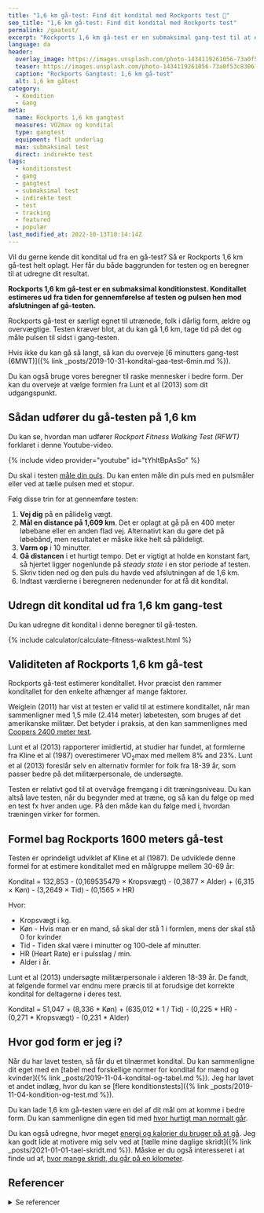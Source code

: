 ```yaml
---
title: "1,6 km gå-test: Find dit kondital med Rockports test 🚶‍"
seo_title: "1,6 km gå-test: Find dit kondital med Rockports test"
permalink: /gaatest/
excerpt: "Rockports 1,6 km gå-test er en submaksimal gang-test til at estimere konditallet ud fra tiden det tager at gennemføre gangtesten. Gå-testen er særligt velegnet for utrænede, folk i dårlig form, ældre og overvægtige."
language: da
header:
  overlay_image: https://images.unsplash.com/photo-1434119261056-73a0f53c8306?ixlib=rb-1.2.1&ixid=eyJhcHBfaWQiOjEyMDd9&auto=format&fit=crop&h=630&w=1200&q=10
  teaser: https://images.unsplash.com/photo-1434119261056-73a0f53c8306?ixlib=rb-1.2.1&ixid=eyJhcHBfaWQiOjEyMDd9&auto=format&fit=crop&h=300&w=400&q=10
  caption: "Rockports Gangtest: 1,6 km gå-test"
  alt: 1,6 km gåtest
category:
  - Kondition
  - Gang
meta:
  name: Rockports 1,6 km gangtest
  measures: VO2max og kondital
  type: gangtest
  equipment: fladt underlag
  max: submaksimal test
  direct: indirekte test
tags:
  - konditionstest
  - gang
  - gangtest
  - submaksimal test
  - indirekte test
  - test
  - tracking
  - featured
  - populær
last_modified_at: 2022-10-13T10:14:14Z
---
```


Vil du gerne kende dit kondital ud fra en gå-test? Så er Rockports 1,6 km gå-test helt oplagt. Her får du både baggrunden for testen og en beregner til at udregne dit resultat.

**Rockports 1,6 km gå-test er en submaksimal konditionstest. Konditallet estimeres ud fra tiden for gennemførelse af testen og pulsen hen mod afslutningen af gå-testen.**

Rockports gå-test er særligt egnet til utrænede, folk i dårlig form, ældre og overvægtige. Testen kræver blot, at du kan gå 1,6 km, tage tid på det og måle pulsen til sidst i gang-testen.

Hvis ikke du kan gå så langt, så kan du overveje [6 minutters gang-test (6MWT)]({% link _posts/2019-10-31-kondital-gaa-test-6min.md %}).

Du kan også bruge vores beregner til raske mennesker i bedre form. Der kan du overveje at vælge formlen fra Lunt et al (2013) som dit udgangspunkt.

## Sådan udfører du gå-testen på 1,6 km

Du kan se, hvordan man udfører _Rockport Fitness Walking Test (RFWT)_ forklaret i denne Youtube-video.

{% include video provider="youtube" id="tYhltBpAsSo" %}

Du skal i testen [måle din puls](/puls/). Du kan enten måle din puls med en pulsmåler eller ved at tælle pulsen med et stopur.

Følg disse trin for at gennemføre testen:

1. **Vej dig** på en pålidelig vægt.
2. **Mål en distance på 1,609 km**. Det er oplagt at gå på en 400 meter løbebane eller en anden flad vej. Alternativt kan du gøre det på løbebånd, men resultatet er måske ikke helt så pålideligt.
3. **Varm op** i 10 minutter.
4. **Gå distancen** i et hurtigt tempo. Det er vigtigt at holde en konstant fart, så hjertet ligger nogenlunde på _steady state_ i en stor periode af testen.
5. Skriv tiden ned og den puls du havde ved afslutningen af de 1,6 km.
6. Indtast værdierne i beregneren nedenunder for at få dit kondital.

## Udregn dit kondital ud fra 1,6 km gang-test

Du kan udregne dit kondital i denne beregner til gå-testen.

{% include calculator/calculate-fitness-walktest.html %}

## Validiteten af Rockports 1,6 km gå-test

Rockports gå-test estimerer konditallet. Hvor præcist den rammer konditallet for den enkelte afhænger af mange faktorer.

Weiglein (2011) har vist at testen er valid til at estimere konditallet, når man sammenligner med 1,5 mile (2.414 meter) løbetesten, som bruges af det amerikanske militær. Det betyder i praksis, at den kan sammenlignes med [Coopers 2400 meter test](/kondital-2400-meter/).

Lunt et al (2013) rapporterer imidlertid, at studier har fundet, at formlerne fra Kline et al (1987) overestimerer VO<sub>2</sub>max med mellem 8% and 23%. Lunt et al (2013) foreslår selv en alternativ formler for folk fra 18-39 år, som passer bedre på det militærpersonale, de undersøgte.

Testen er relativt god til at overvåge fremgang i dit træningsniveau. Du kan altså lave testen, når du begynder med at træne, og så kan du følge op med en test fx hver anden uge. På den måde kan du følge med i, hvordan træningen virker for formen.

## Formel bag Rockports 1600 meters gå-test

Testen er oprindeligt udviklet af Kline et al (1987). De udviklede denne formel for at estimere konditallet med en målgruppe mellem 30-69 år:

Kondital = 132,853 - (0,169535479 × Kropsvægt) - (0,3877 × Alder) + (6,315 × Køn) - (3,2649 × Tid) - (0,1565 × HR)

Hvor:

- Kropsvægt i kg.
- Køn - Hvis man er en mand, så skal der stå 1 i formlen, mens der skal stå 0 for kvinder
- Tid - Tiden skal være i minutter og 100-dele af minutter.
- HR (Heart Rate) er i pulsslag / min.
- Alder i år.

Lunt et al (2013) undersøgte militærpersonale i alderen 18-39 år. De fandt, at følgende formel var endnu mere præcis til at forudsige det korrekte kondital for deltagerne i deres test.

Kondital = 51,047 + (8,336 * Køn) + (635,012 * 1 / Tid) - (0,225 * HR) - (0,271 * Kropsvægt) - (0,231 * Alder)

## Hvor god form er jeg i?

Når du har lavet testen, så får du et tilnærmet kondital. Du kan sammenligne dit eget med en [tabel med forskellige normer for kondital for mænd og kvinder]({% link _posts/2019-11-04-kondital-og-tabel.md %}). Jeg har lavet et andet indlæg, hvor du kan se [flere konditionstests]({% link _posts/2019-11-04-kondition-og-test.md %}).

Du kan lade 1,6 km gå-testen være en del af dit mål om at komme i bedre form. Du kan sammenligne din egen tid med [hvor hurtigt man normalt går](/tid-at-gaa/).

Du kan også udregne, hvor meget [energi og kalorier du bruger på at gå](/forbraending-ved-gaa-gang/). Jeg kan godt lide at motivere mig selv ved at [tælle mine daglige skridt]({% link _posts/2021-01-01-tael-skridt.md %}). Måske er du også interesseret i at finde ud af, [hvor mange skridt, du går på en kilometer](/skridt-pr-km-10000/).

## Referencer

<details markdown="1">
  <summary>Se referencer</summary>

- Kline, G. M., J. P. Porcari, R. Hintermeister, P. S. Freedson, A. Ward, R. F. McCarron, J. Ross, og J. M. Rippe. 1987. “Estimation of VO2max from a One-Mile Track Walk, Gender, Age, and Body Weight”. Medicine and Science in Sports and Exercise 19 (3): 253–59.
- Lunt, Heather, Daniel Roiz De Sa, Julia Roiz De Sa, og Adrian Allsopp. 2013. “Validation of One-Mile Walk Equations for the Estimation of Aerobic Fitness in British Military Personnel under the Age of 40 Years”. Military Medicine 178 (7): 753–59. <https://doi.org/10.7205/MILMED-D-12-00369>.
- Sartor, Francesco, Gianluca Vernillo, Helma M. de Morree, Alberto G. Bonomi, Antonio La Torre, Hans-Peter Kubis, og Arsenio Veicsteinas. 2013. “Estimation of Maximal Oxygen Uptake via Submaximal Exercise Testing in Sports, Clinical, and Home Settings”. Sports Medicine (Auckland, N.Z.) 43 (9): 865–73. <https://doi.org/10.1007/s40279-013-0068-3>.
- Weiglein, Laura, Jeffery Herrick, Stacie Kirk, og Erik P. Kirk. 2011. “The 1-Mile Walk Test Is a Valid Predictor of VO<sub>2max</sub> and Is a Reliable Alternative Fitness Test to the 1.5-Mile Run in U.S. Air Force Males”. Military Medicine 176 (6): 669–73. <https://doi.org/10.7205/milmed-d-10-00444>.
</details>
